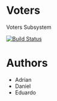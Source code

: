 Voters
======

Voters Subsystem

[![Build Status](https://travis-ci.org/Arquisoft/voters_1a.svg?branch=master)](https://travis-ci.org/Arquisoft/voters_1a)

Authors
=======

* Adrian
* Daniel
* Eduardo




